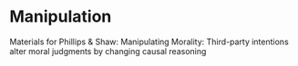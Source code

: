 Manipulation
============

Materials for Phillips &amp; Shaw: Manipulating Morality: Third-party intentions alter moral judgments by changing causal reasoning

